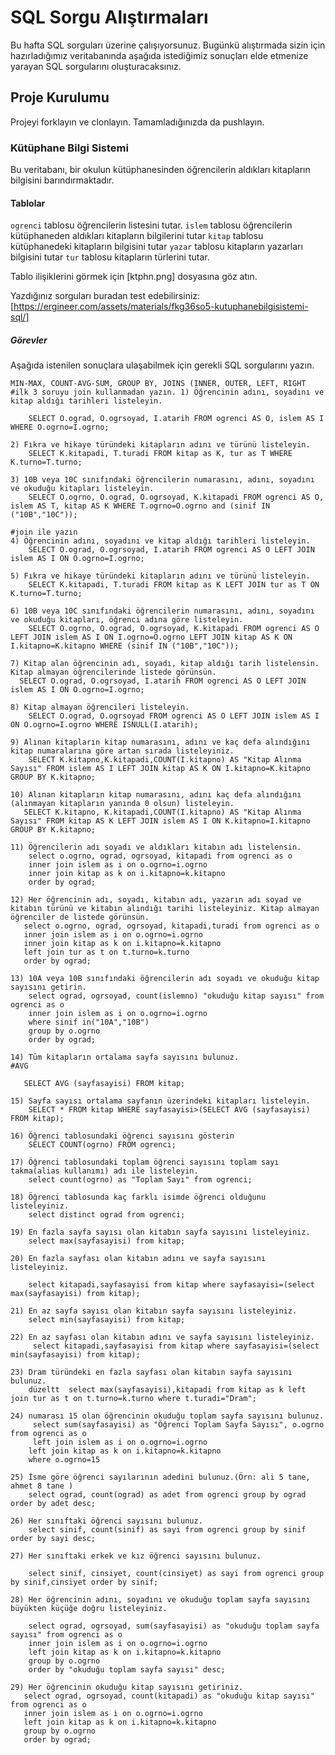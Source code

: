 # SQL Sorgu Alıştırmaları

Bu hafta SQL sorguları üzerine çalışıyorsunuz. Bugünkü alıştırmada sizin için hazırladığımız veritabanında aşağıda istediğimiz sonuçları elde etmenize yarayan SQL sorgularını oluşturacaksınız.

## Proje Kurulumu

Projeyi forklayın ve clonlayın. Tamamladığınızda da pushlayın.

### Kütüphane Bilgi Sistemi

Bu veritabanı, bir okulun kütüphanesinden öğrencilerin aldıkları kitapların bilgisini barındırmaktadır.

#### Tablolar

`ogrenci` tablosu öğrencilerin listesini tutar.
`islem` tablosu öğrencilerin kütüphaneden aldıkları kitapların bilgilerini tutar
`kitap` tablosu kütüphanedeki kitapların bilgisini tutar
`yazar` tablosu kitapların yazarları bilgisini tutar
`tur` tablosu kitapların türlerini tutar.

Tablo ilişiklerini görmek için [ktphn.png] dosyasına göz atın.

Yazdığınız sorguları buradan test edebilirsiniz: [https://ergineer.com/assets/materials/fkg36so5-kutuphanebilgisistemi-sql/]

##### Görevler

Aşağıda istenilen sonuçlara ulaşabilmek için gerekli SQL sorgularını yazın.

    MIN-MAX, COUNT-AVG-SUM, GROUP BY, JOINS (INNER, OUTER, LEFT, RIGHT
    #ilk 3 soruyu join kullanmadan yazın. 1) Öğrencinin adını, soyadını ve kitap aldığı tarihleri listeleyin.

    	SELECT O.ograd, O.ogrsoyad, I.atarih FROM ogrenci AS O, islem AS I WHERE O.ogrno=I.ogrno;

    2) Fıkra ve hikaye türündeki kitapların adını ve türünü listeleyin.
    	SELECT K.kitapadi, T.turadi FROM kitap as K, tur as T WHERE K.turno=T.turno;

    3) 10B veya 10C sınıfındaki öğrencilerin numarasını, adını, soyadını ve okuduğu kitapları listeleyin.
    	SELECT O.ogrno, O.ograd, O.ogrsoyad, K.kitapadi FROM ogrenci AS O, islem AS T, kitap AS K WHERE T.ogrno=O.ogrno and (sinif IN ("10B","10C"));

    #join ile yazın
    4) Öğrencinin adını, soyadını ve kitap aldığı tarihleri listeleyin.
    	SELECT O.ograd, O.ogrsoyad, I.atarih FROM ogrenci AS O LEFT JOIN islem AS I ON O.ogrno=I.ogrno;

    5) Fıkra ve hikaye türündeki kitapların adını ve türünü listeleyin.
    	SELECT K.kitapadi, T.turadi FROM kitap as K LEFT JOIN tur as T ON K.turno=T.turno;

    6) 10B veya 10C sınıfındaki öğrencilerin numarasını, adını, soyadını ve okuduğu kitapları, öğrenci adına göre listeleyin.
    	SELECT O.ogrno, O.ograd, O.ogrsoyad, K.kitapadi FROM ogrenci AS O LEFT JOIN islem AS I ON I.ogrno=O.ogrno LEFT JOIN kitap AS K ON I.kitapno=K.kitapno WHERE (sinif IN ("10B","10C"));

    7) Kitap alan öğrencinin adı, soyadı, kitap aldığı tarih listelensin. Kitap almayan öğrencilerinde listede görünsün.
      SELECT O.ograd, O.ogrsoyad, I.atarih FROM ogrenci AS O LEFT JOIN islem AS I ON O.ogrno=I.ogrno;

    8) Kitap almayan öğrencileri listeleyin.
    	SELECT O.ograd, O.ogrsoyad FROM ogrenci AS O LEFT JOIN islem AS I ON O.ogrno=I.ogrno WHERE ISNULL(I.atarih);

    9) Alınan kitapların kitap numarasını, adını ve kaç defa alındığını kitap numaralarına göre artan sırada listeleyiniz.
    	SELECT K.kitapno,K.kitapadi,COUNT(I.kitapno) AS "Kitap Alınma Sayısı" FROM islem AS I LEFT JOIN kitap AS K ON I.kitapno=K.kitapno GROUP BY K.kitapno;

    10) Alınan kitapların kitap numarasını, adını kaç defa alındığını (alınmayan kitapların yanında 0 olsun) listeleyin.
       SELECT K.kitapno, K.kitapadi,COUNT(I.kitapno) AS "Kitap Alınma Sayısı" FROM kitap AS K LEFT JOIN islem AS I ON K.kitapno=I.kitapno GROUP BY K.kitapno;

    11) Öğrencilerin adı soyadı ve aldıkları kitabın adı listelensin.
        select o.ogrno, ograd, ogrsoyad, kitapadi from ogrenci as o
        inner join islem as i on o.ogrno=i.ogrno
        inner join kitap as k on i.kitapno=k.kitapno
        order by ograd;

    12) Her öğrencinin adı, soyadı, kitabın adı, yazarın adı soyad ve kitabın türünü ve kitabın alındığı tarihi listeleyiniz. Kitap almayan öğrenciler de listede görünsün.
       select o.ogrno, ograd, ogrsoyad, kitapadi,turadi from ogrenci as o
       inner join islem as i on o.ogrno=i.ogrno
       inner join kitap as k on i.kitapno=k.kitapno
       left join tur as t on t.turno=k.turno
       order by ograd;

    13) 10A veya 10B sınıfındaki öğrencilerin adı soyadı ve okuduğu kitap sayısını getirin.
        select ograd, ogrsoyad, count(islemno) "okuduğu kitap sayısı" from      ogrenci as o
        inner join islem as i on o.ogrno=i.ogrno
        where sinif in("10A","10B")
        group by o.ogrno
        order by ograd;

    14) Tüm kitapların ortalama sayfa sayısını bulunuz.
    #AVG

       SELECT AVG (sayfasayisi) FROM kitap;

    15) Sayfa sayısı ortalama sayfanın üzerindeki kitapları listeleyin.
    	SELECT * FROM kitap WHERE sayfasayisi>(SELECT AVG (sayfasayisi) FROM kitap);

    16) Öğrenci tablosundaki öğrenci sayısını gösterin
    	SELECT COUNT(ogrno) FROM ogrenci;

    17) Öğrenci tablosundaki toplam öğrenci sayısını toplam sayı takma(alias kullanımı) adı ile listeleyin.
    	select count(ogrno) as "Toplam Sayı" from ogrenci;

    18) Öğrenci tablosunda kaç farklı isimde öğrenci olduğunu listeleyiniz.
        select distinct ograd from ogrenci;

    19) En fazla sayfa sayısı olan kitabın sayfa sayısını listeleyiniz.
    	select max(sayfasayisi) from kitap;

    20) En fazla sayfası olan kitabın adını ve sayfa sayısını listeleyiniz.

        select kitapadi,sayfasayisi from kitap where sayfasayisi=(select max(sayfasayisi) from kitap);

    21) En az sayfa sayısı olan kitabın sayfa sayısını listeleyiniz.
        select min(sayfasayisi) from kitap;

    22) En az sayfası olan kitabın adını ve sayfa sayısını listeleyiniz.
         select kitapadi,sayfasayisi from kitap where sayfasayisi=(select min(sayfasayisi) from kitap);

    23) Dram türündeki en fazla sayfası olan kitabın sayfa sayısını bulunuz.
        düzeltt  select max(sayfasayisi),kitapadi from kitap as k left join tur as t on t.turno=k.turno where t.turadi="Dram";

    24) numarası 15 olan öğrencinin okuduğu toplam sayfa sayısını bulunuz.
         select sum(sayfasayisi) as "Öğrenci Toplam Sayfa Sayısı", o.ogrno from ogrenci as o
         left join islem as i on o.ogrno=i.ogrno
        left join kitap as k on i.kitapno=k.kitapno
        where o.ogrno=15

    25) İsme göre öğrenci sayılarının adedini bulunuz.(Örn: ali 5 tane, ahmet 8 tane )
        select ograd, count(ograd) as adet from ogrenci group by ograd order by adet desc;

    26) Her sınıftaki öğrenci sayısını bulunuz.
        select sinif, count(sinif) as sayi from ogrenci group by sinif order by sayi desc;

    27) Her sınıftaki erkek ve kız öğrenci sayısını bulunuz.

        select sinif, cinsiyet, count(cinsiyet) as sayi from ogrenci group by sinif,cinsiyet order by sinif;

    28) Her öğrencinin adını, soyadını ve okuduğu toplam sayfa sayısını
    büyükten küçüğe doğru listeleyiniz.

        select ograd, ogrsoyad, sum(sayfasayisi) as "okuduğu toplam sayfa sayısı" from ogrenci as o
        inner join islem as i on o.ogrno=i.ogrno
        left join kitap as k on i.kitapno=k.kitapno
        group by o.ogrno
    	order by "okuduğu toplam sayfa sayısı" desc;

    29) Her öğrencinin okuduğu kitap sayısını getiriniz.
       select ograd, ogrsoyad, count(kitapadi) as "okuduğu kitap sayısı" from ogrenci as o
       inner join islem as i on o.ogrno=i.ogrno
       left join kitap as k on i.kitapno=k.kitapno
       group by o.ogrno
       order by ograd;
